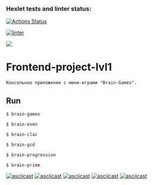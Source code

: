 ### Hexlet tests and linter status:
[![Actions Status](https://github.com/efterpe/frontend-project-lvl1/workflows/hexlet-check/badge.svg)](https://github.com/efterpe/frontend-project-lvl1/actions)

[![linter](https://github.com/efterpe/frontend-project-lvl1/actions/workflows/linter.yml/badge.svg)](https://github.com/efterpe/frontend-project-lvl1/actions/workflows/linter.yml)

<a href="https://github.com/efterpe/frontend-project-lvl1"><img src="https://codeclimate.com/github/efterpe/frontend-project-lvl1"/></a>
 
 
 Frontend-project-lvl1
 ========================
    Консольное приложение с мини-играми "Brain-Games". 
Run 
-------------------------

    $ brain-games

    $ brain-even

    $ brain-clac
       
    $ brain-gcd

    $ brain-progression

    $ brain-prime




[![asciicast](https://asciinema.org/a/399444.svg)](https://asciinema.org/a/399444)
[![asciicast](https://asciinema.org/a/401429.svg)](https://asciinema.org/a/401429)
[![asciicast](https://asciinema.org/a/401433.svg)](https://asciinema.org/a/401433)
[![asciicast](https://asciinema.org/a/401440.svg)](https://asciinema.org/a/401440)
[![asciicast](https://asciinema.org/a/401442.svg)](https://asciinema.org/a/401442)

 

